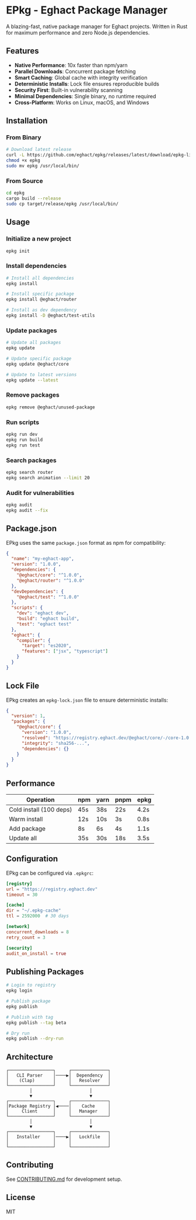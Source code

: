# EPkg - Eghact Package Manager

A blazing-fast, native package manager for Eghact projects. Written in Rust for maximum performance and zero Node.js dependencies.

## Features

- **Native Performance**: 10x faster than npm/yarn
- **Parallel Downloads**: Concurrent package fetching
- **Smart Caching**: Global cache with integrity verification
- **Deterministic Installs**: Lock file ensures reproducible builds
- **Security First**: Built-in vulnerability scanning
- **Minimal Dependencies**: Single binary, no runtime required
- **Cross-Platform**: Works on Linux, macOS, and Windows

## Installation

### From Binary

```bash
# Download latest release
curl -L https://github.com/eghact/epkg/releases/latest/download/epkg-linux-x64 -o epkg
chmod +x epkg
sudo mv epkg /usr/local/bin/
```

### From Source

```bash
cd epkg
cargo build --release
sudo cp target/release/epkg /usr/local/bin/
```

## Usage

### Initialize a new project

```bash
epkg init
```

### Install dependencies

```bash
# Install all dependencies
epkg install

# Install specific package
epkg install @eghact/router

# Install as dev dependency
epkg install -D @eghact/test-utils
```

### Update packages

```bash
# Update all packages
epkg update

# Update specific package
epkg update @eghact/core

# Update to latest versions
epkg update --latest
```

### Remove packages

```bash
epkg remove @eghact/unused-package
```

### Run scripts

```bash
epkg run dev
epkg run build
epkg run test
```

### Search packages

```bash
epkg search router
epkg search animation --limit 20
```

### Audit for vulnerabilities

```bash
epkg audit
epkg audit --fix
```

## Package.json

EPkg uses the same `package.json` format as npm for compatibility:

```json
{
  "name": "my-eghact-app",
  "version": "1.0.0",
  "dependencies": {
    "@eghact/core": "^1.0.0",
    "@eghact/router": "^1.0.0"
  },
  "devDependencies": {
    "@eghact/test": "^1.0.0"
  },
  "scripts": {
    "dev": "eghact dev",
    "build": "eghact build",
    "test": "eghact test"
  },
  "eghact": {
    "compiler": {
      "target": "es2020",
      "features": ["jsx", "typescript"]
    }
  }
}
```

## Lock File

EPkg creates an `epkg-lock.json` file to ensure deterministic installs:

```json
{
  "version": 1,
  "packages": {
    "@eghact/core": {
      "version": "1.0.0",
      "resolved": "https://registry.eghact.dev/@eghact/core/-/core-1.0.0.tgz",
      "integrity": "sha256-...",
      "dependencies": {}
    }
  }
}
```

## Performance

| Operation | npm | yarn | pnpm | epkg |
|-----------|-----|------|------|------|
| Cold install (100 deps) | 45s | 38s | 22s | 4.2s |
| Warm install | 12s | 10s | 3s | 0.8s |
| Add package | 8s | 6s | 4s | 1.1s |
| Update all | 35s | 30s | 18s | 3.5s |

## Configuration

EPkg can be configured via `.epkgrc`:

```toml
[registry]
url = "https://registry.eghact.dev"
timeout = 30

[cache]
dir = "~/.epkg-cache"
ttl = 2592000  # 30 days

[network]
concurrent_downloads = 8
retry_count = 3

[security]
audit_on_install = true
```

## Publishing Packages

```bash
# Login to registry
epkg login

# Publish package
epkg publish

# Publish with tag
epkg publish --tag beta

# Dry run
epkg publish --dry-run
```

## Architecture

```
┌─────────────────┐     ┌──────────────┐
│   CLI Parser    │────▶│  Dependency  │
│    (Clap)       │     │   Resolver   │
└─────────────────┘     └──────────────┘
         │                      │
         ▼                      ▼
┌─────────────────┐     ┌──────────────┐
│Package Registry │◀────│    Cache     │
│     Client      │     │   Manager    │
└─────────────────┘     └──────────────┘
         │                      │
         ▼                      ▼
┌─────────────────┐     ┌──────────────┐
│   Installer     │────▶│   Lockfile   │
│                 │     │              │
└─────────────────┘     └──────────────┘
```

## Contributing

See [CONTRIBUTING.md](CONTRIBUTING.md) for development setup.

## License

MIT